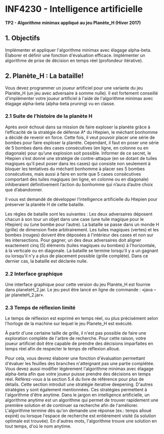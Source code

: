 # INF4230 - Intelligence artificielle
**TP2 - Algorithme minimax appliqué au jeu Planète_H (Hiver 2017)**


## 1. Objectifs

Implémenter et appliquer l'algorithme minimax avec élagage alpha-beta.
Élaborer et définir une fonction d'évaluation efficace.
Implémenter un algorithme de prise de décision en temps réel (profondeur itérative).
## 2. Planète_H : La bataille!

Vous devez programmer un joueur artificiel pour une variante du jeu Planète_H (un jeu avec adversaire à somme nulle). Il est fortement conseillé d'implémenter votre joueur artificiel à l'aide de l'algorithme minimax avec élagage alpha-beta (alpha-beta pruning) vu en classe.
### 2.1 Suite de l’histoire de la planète H

Après avoir échoué dans sa mission de faire exploser la planète grâce à l’efficacité de la stratégie de défense A* du Htepien, le méchant bonhomme a décidé de revenir en force. Cette fois, il veut pouvoir placer une série de bombes pour faire exploser la planète. Cependant, il faut en poser une série de 5 bombes dans des cases consécutives (en ligne, en colonne ou en diagonale) pour qu’une explosion soit possible. Informer de ce secret, le Htepien s’est donné une stratégie de contre-attaque (en se dotant de tuiles magiques  qu’il peut poser dans les cases) qui consiste non seulement à bloquer les tentatives du méchant bonhomme à placer ses 5 bombes consécutives, mais aussi à faire en sorte que 5 cases consécutives comportant des tuiles magiques (en ligne, en colonne ou en diagonale) inhiberaient définitivement l’action du bonhomme qui n’aura d’autre choix que d’abandonner.
 
Il vous est demandé de développer l’intelligence artificielle du Htepien pour préserver la planète H de cette bataille.
 
Les règles de bataille sont les suivantes :
Les deux adversaires déposent chacun à son tour un objet dans une case (une tuile magique pour le Htepien) ou (une bombe pour l’autre).
La bataille se passe dans un monde H (grille) de dimension fixée arbitrairement. Les tuiles magiques (vertes) et les bombes (rouges) doivent être déposées à l'intérieur des cases et non sur les intersections.
Pour gagner, un des deux adversaires doit aligner exactement cinq (5) éléments (tuiles magiques ou bombes) à l'horizontale, à la verticale ou en diagonale.
La bataille se termine lorsqu'il y a un gagnant ou lorsqu'il n'y a plus de placement possible (grille complète). Dans ce dernier cas, la bataille est déclarée nulle.
### 2.2 Interface graphique

Une interface graphique pour cette version du jeu Planète_H est fournie dans planeteH_2.jar. Le jeu peut être lancé en ligne de commande : «java –jar planeteH_2.jar».

### 2.3 Temps de réflexion limité

Le temps de réflexion est exprimé en temps réel, ou plus précisément selon l'horloge de la machine sur lequel le jeu Planete_H est exécuté.

À partir d'une certaine taille de grille, il n'est pas possible de faire une exploration complète de l'arbre de recherche. Pour cette raison, votre joueur artificiel doit être capable de prendre des décisions imparfaites en temps réel afin de respecter le temps de réflexion alloué.

Pour cela, vous devrez élaborer une fonction d'évaluation permettant d'évaluer les feuilles des branches n'atteignant pas une partie complétée. Vous devez aussi modifier légèrement l'algorithme minimax avec élagage alpha-beta afin que votre joueur puisse prendre des décisions en temps réel. Référez-vous à la section 5.4 du livre de référence pour plus de détails. Cette section introduit une stratégie iterative deepening. D'autres stratégies y sont également mentionnées. Ces stratégies permettent à l'algorithme d'être anytime. Dans le jargon en intelligence artificielle, un algorithme anytime est un algorithme qui permet de trouver rapidement une première solution et de continuer sa recherche afin de l'améliorer. L'algorithme termine dès qu'on demande une réponse (ex.: temps alloué expiré) ou lorsque l'espace de recherche est entièrement visité (la solution optimale est trouvée). En d'autres mots, l'algorithme trouve une solution en tout temps, d'où le nom anytime.


